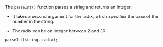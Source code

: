 The `parseInt()` function parses a string and returns an Integer.

- It takes a second argument for the radix, which specifies the base of the number in the string.

- The radix can be an integer between 2 and 36

```
parseInt(string, radix);
```
